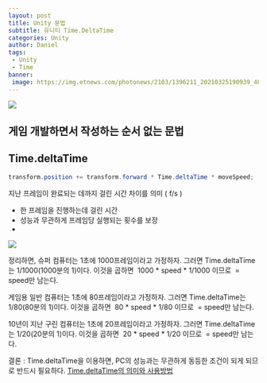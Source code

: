```yaml
---
layout: post
title: Unity 문법
subtitle: 유니티 Time.DeltaTime
categories: Unity
author: Daniel
tags: 
 - Unity
 - Time
banner:
 image: https://img.etnews.com/photonews/2103/1396211_20210325190939_408_0012.jpg
---
```


![](https://media.tenor.com/Fm8FYgSdTPEAAAAi/rolling-cat.gif)

게임 개발하면서 작성하는 순서 없는 문법
--

## Time.deltaTime
```csharp
transform.position += transform.forward * Time.deltaTime * moveSpeed;
```

지난 프레임이 완료되는 데까지 걸린 시간 차이를 의미 ( f/s )
- 한 프레임을 진행하는데 걸린 시간
- 성능과 무관하게 프레임당 실행되는 횟수를 보장
- 
![](https://i.imgur.com/VPnjqtV.png)

정리하면, 슈퍼 컴퓨터는 1초에 1000프레임이라고 가정하자.
그러면 Time.deltaTime는 1/1000(1000분의 1)이다.
이것을 곱하면  1000 * speed * 1/1000 이므로  = speed만 남는다.

게임용 일반 컴퓨터는 1초에 80프레임이라고 가정하자.
그러면 Time.deltaTime는 1/80(80분의 1)이다.
이것을 곱하면  80 * speed * 1/80 이므로  = speed만 남는다.

10년이 지난 구린 컴퓨터는 1초에 20프레임이라고 가정하자.
그러면 Time.deltaTime는 1/20(20분의 1)이다.
이것을 곱하면  20 * speed * 1/20 이므로  = speed만 남는다.

결론 : Time.deltaTime을 이용하면, PC의 성능과는 무관하게 동등한 조건이 되게 되므로 반드시 필요하다.
[Time.deltaTime의 의미와 사용방법](https://codingmania.tistory.com/172)